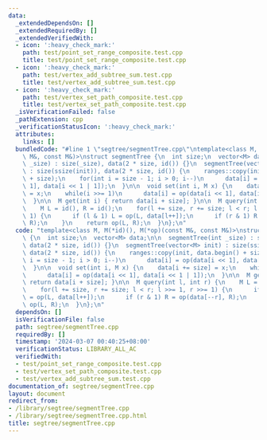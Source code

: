 ```yaml
---
data:
  _extendedDependsOn: []
  _extendedRequiredBy: []
  _extendedVerifiedWith:
  - icon: ':heavy_check_mark:'
    path: test/point_set_range_composite.test.cpp
    title: test/point_set_range_composite.test.cpp
  - icon: ':heavy_check_mark:'
    path: test/vertex_add_subtree_sum.test.cpp
    title: test/vertex_add_subtree_sum.test.cpp
  - icon: ':heavy_check_mark:'
    path: test/vertex_set_path_composite.test.cpp
    title: test/vertex_set_path_composite.test.cpp
  _isVerificationFailed: false
  _pathExtension: cpp
  _verificationStatusIcon: ':heavy_check_mark:'
  attributes:
    links: []
  bundledCode: "#line 1 \"segtree/segmentTree.cpp\"\ntemplate<class M, M(*id)(), M(*op)(const\
    \ M&, const M&)>\nstruct segmentTree {\n  int size;\n  vector<M> data;\n\n  segmentTree(int\
    \ _size) : size(_size), data(2 * size, id()) {}\n  segmentTree(vector<M> init)\
    \ : size(ssize(init)), data(2 * size, id()) {\n    ranges::copy(init, data.begin()\
    \ + size);\n    for(int i = size - 1; i > 0; i--)\n      data[i] = op(data[i <<\
    \ 1], data[i << 1 | 1]);\n  }\n\n  void set(int i, M x) {\n    data[i += size]\
    \ = x;\n    while(i >>= 1)\n      data[i] = op(data[i << 1], data[i << 1 | 1]);\n\
    \  }\n\n  M get(int i) { return data[i + size]; }\n\n  M query(int l, int r) {\n\
    \    M L = id(), R = id();\n    for(l += size, r += size; l < r; l >>= 1, r >>=\
    \ 1) {\n      if (l & 1) L = op(L, data[l++]);\n      if (r & 1) R = op(data[--r],\
    \ R);\n    }\n    return op(L, R);\n  }\n};\n"
  code: "template<class M, M(*id)(), M(*op)(const M&, const M&)>\nstruct segmentTree\
    \ {\n  int size;\n  vector<M> data;\n\n  segmentTree(int _size) : size(_size),\
    \ data(2 * size, id()) {}\n  segmentTree(vector<M> init) : size(ssize(init)),\
    \ data(2 * size, id()) {\n    ranges::copy(init, data.begin() + size);\n    for(int\
    \ i = size - 1; i > 0; i--)\n      data[i] = op(data[i << 1], data[i << 1 | 1]);\n\
    \  }\n\n  void set(int i, M x) {\n    data[i += size] = x;\n    while(i >>= 1)\n\
    \      data[i] = op(data[i << 1], data[i << 1 | 1]);\n  }\n\n  M get(int i) {\
    \ return data[i + size]; }\n\n  M query(int l, int r) {\n    M L = id(), R = id();\n\
    \    for(l += size, r += size; l < r; l >>= 1, r >>= 1) {\n      if (l & 1) L\
    \ = op(L, data[l++]);\n      if (r & 1) R = op(data[--r], R);\n    }\n    return\
    \ op(L, R);\n  }\n};\n"
  dependsOn: []
  isVerificationFile: false
  path: segtree/segmentTree.cpp
  requiredBy: []
  timestamp: '2024-03-07 00:40:25+08:00'
  verificationStatus: LIBRARY_ALL_AC
  verifiedWith:
  - test/point_set_range_composite.test.cpp
  - test/vertex_set_path_composite.test.cpp
  - test/vertex_add_subtree_sum.test.cpp
documentation_of: segtree/segmentTree.cpp
layout: document
redirect_from:
- /library/segtree/segmentTree.cpp
- /library/segtree/segmentTree.cpp.html
title: segtree/segmentTree.cpp
---
```

